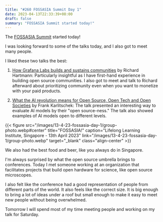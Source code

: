 ```yaml
---
title: "#260 FOSSASIA Summit Day 1"
date: 2023-04-13T22:33:39+08:00
draft: false
summary: "FOSSASIA Summit started today!"
---
```


The [FOSSASIA Summit](https://eventyay.com/e/7cfe0771) started today!

I was looking forward to some of the talks today, and I also got to meet many people.

I liked these two talks the best:

1. [How Grafana Labs builds and sustains communities](https://eventyay.com/e/7cfe0771/session/8058) by Richard Hartmann: Particularly insightful as I have first-hand experience in building open source communities. I also got to meet and talk to Richard afterward about prioritizing community even when you want to monetize with your paid products.

2. [What the AI revolution means for Open Source, Open Tech and Open Societies](https://eventyay.com/e/7cfe0771/session/8196) by Frank Karlitschek: The talk presented an interesting way to evaluate AI models by their "open source-ness." The talk also showed examples of AI models open to different levels.

{{< figure src="/images/13-4-23-fossasia-day-1/group-photo.webp#center" title="FOSSASIA!" caption="Lifelong Learning Institute, Singapore - 13th April 2023" link="/images/13-4-23-fossasia-day-1/group-photo.webp" target="_blank" class="align-center" >}}

We also had the best food and beer, like you always do in Singapore.

I'm always surprised by what the open source umbrella brings to conferences. Today I met someone working at an organization that facilitates projects that build open hardware for science, like open source microscopes.

I also felt like the conference had a good representation of people from different parts of the world. It also feels like the correct size. It is big enough to bring a lot of ideas under a roof but small enough to make it easy to meet new people without being overwhelmed.

Tomorrow I will spend most of my time meeting people and working on my talk for Saturday.
